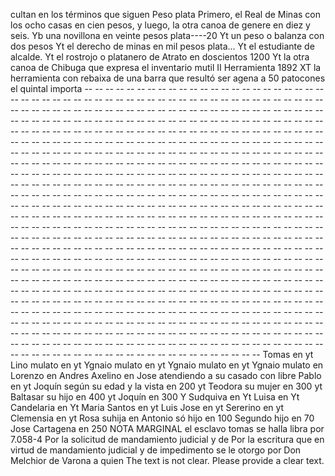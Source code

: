 cultan en los términos que siguen
Peso plata
Primero, el Real de Minas con los ocho casas en cien pesos, y luego, la otra canoa de genere en diez y seis.
Yb una novillona en veinte pesos plata----20
Yt un peso o balanza con dos pesos
Yt el derecho de minas en mil pesos plata...
Yt el estudiante de alcalde.
Yt el rostrojo o platanero de Atrato en doscientos 1200
Yt la otra canoa de Chibuga que expresa el inventario
mutil II
Herramienta
1892
XT la herramienta con rebaixa de una barra que
resultó ser agena a 50 patocones el quintal
importa -- -- -- -- -- -- -- -- -- -- -- -- -- -- -- -- -- -- -- -- -- -- -- -- -- -- -- -- -- -- -- -- -- -- -- -- -- -- -- -- -- -- -- -- -- -- -- -- -- -- -- -- -- -- -- -- -- -- -- -- -- -- -- -- -- -- -- -- -- -- -- -- -- -- -- -- -- -- -- -- -- -- -- -- -- -- -- -- -- -- -- -- -- -- -- -- -- -- -- -- -- -- -- -- -- -- -- -- -- -- -- -- -- -- -- -- -- -- -- -- -- -- -- -- -- -- -- -- -- -- -- -- -- -- -- -- -- -- -- -- -- -- -- -- -- -- -- -- -- -- -- -- -- -- -- -- -- -- -- -- -- -- -- -- -- -- -- -- -- -- -- -- -- -- -- -- -- -- -- -- -- -- -- -- -- -- -- -- -- -- -- -- -- -- -- -- -- -- -- -- -- -- -- -- -- -- -- -- -- -- -- -- -- -- -- -- -- -- -- -- -- -- -- -- -- -- -- -- -- -- -- -- -- -- -- -- -- -- -- -- -- -- -- -- -- -- -- -- -- -- -- -- -- -- -- -- -- -- -- -- -- -- -- -- -- -- -- -- -- -- -- -- -- -- -- -- -- -- -- -- -- -- -- -- -- -- -- -- -- -- -- -- -- -- -- -- -- -- -- -- -- -- -- -- -- -- -- -- -- -- -- -- -- -- -- -- -- -- -- -- -- -- -- -- -- -- -- -- -- -- -- -- -- -- -- -- -- -- -- -- -- -- -- -- -- -- -- -- -- -- -- -- -- -- -- -- -- -- -- -- -- -- -- -- -- -- -- -- -- -- -- -- -- -- -- -- -- -- -- -- -- -- -- -- -- -- -- -- -- -- -- -- -- -- -- -- -- -- -- -- -- -- -- -- -- -- -- -- -- -- -- -- -- -- -- -- -- -- -- -- -- -- -- -- -- -- -- -- -- -- -- -- -- -- -- -- -- -- -- -- -- -- -- -- -- -- -- -- -- -- -- -- -- -- -- -- -- -- -- -- -- -- -- -- -- -- -- -- -- -- -- -- -- -- -- -- -- -- -- -- -- -- -- -- -- -- -- -- -- -- -- -- -- -- -- -- -- -- -- -- -- -- -- -- -- -- -- -- -- -- -- -- -- -- -- -- -- -- -- -- -- -- -- -- -- -- -- -- -- -- -- -- -- -- -- -- -- -- -- -- -- -- -- -- -- -- -- -- -- -- -- -- -- -- -- -- -- -- -- -- -- -- -- -- -- -- -- -- -- -- -- -- -- -- -- -- -- -- -- -- -- -- -- -- -- -- -- -- -- -- -- -- -- -- -- -- -- -- -- -- -- -- -- -- -- -- -- -- -- -- -- -- -- -- -- -- -- -- -- -- -- -- -- -- -- -- -- -- -- -- -- -- -- -- -- -- -- -- -- -- -- -- -- -- -- -- -- -- -- -- -- -- -- -- -- -- -- -- -- -- -- -- -- -- -- -- -- -- -- -- -- -- -- -- -- -- -- -- -- -- -- -- -- -- -- -- -- -- -- -- -- -- -- -- -- -- -- -- -- -- -- -- -- -- -- -- -- -- -- -- -- -- -- -- -- -- -- -- -- -- -- -- -- -- -- -- -- -- -- -- -- -- -- -- -- -- -- -- -- -- -- -- -- -- -- -- -- -- -- -- -- -- -- -- -- -- -- -- -- -- -- -- -- -- -- -- --
Tomas en
yt Lino mulato en
yt Ygnaio mulato en
yt Ygnaio mulato en
yt Ygnaio mulato en
Lorenzo en
Andres Axelino en
Jose atendiendo a su casado con libre
Pablo en
yt Joquín según su edad y la vista en 200
yt Teodora su mujer en 300
yt Baltasar su hijo en 400
yt Joquín en 300
Y Sudquiva en
Yt Luisa en
Yt Candelaria en
Yt Maria Santos en
yt Luis Jose en
yt Sererino en
yt Clemensia en
yt Rosa suhija en
Antonio só hijo en 100
Segundo hijo en 70
Jose Cartagena en 250
NOTA MARGINAL el esclavo tomas se halla libra por 7.058-4
Por la solicitud de mandamiento judicial y de
Por la escritura que en virtud de mandamiento judicial y de impedimento se le otorgo por Don Melchior de Varona a quien
The text is not clear. Please provide a clear text.